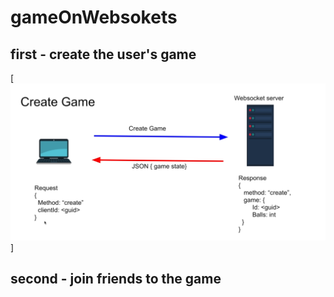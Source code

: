 # gameOnWebsokets
## first - create the user's game
[![same pictures from app](https://github.com/htmlfriend/gameOnWebsokets/blob/master/2020-12-09_22-09-39.png)]
## second - join friends to the game
